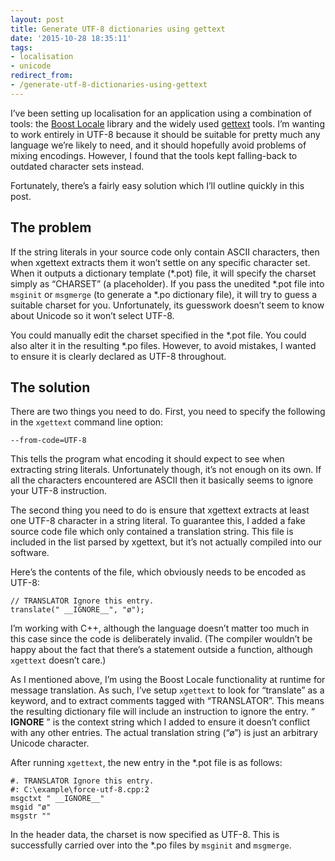 ```yaml
---
layout: post
title: Generate UTF-8 dictionaries using gettext
date: '2015-10-28 18:35:11'
tags:
- localisation
- unicode
redirect_from:
- /generate-utf-8-dictionaries-using-gettext
---
```


I’ve been setting up localisation for an application using a combination of tools: the [Boost Locale](http://www.boost.org/doc/libs/release/libs/locale) library and the widely used [gettext](https://www.gnu.org/software/gettext/) tools. I’m wanting to work entirely in UTF-8 because it should be suitable for pretty much any language we’re likely to need, and it should hopefully avoid problems of mixing encodings. However, I found that the tools kept falling-back to outdated character sets instead.

Fortunately, there’s a fairly easy solution which I’ll outline quickly in this post.

## The problem

If the string literals in your source code only contain ASCII characters, then when xgettext extracts them it won’t settle on any specific character set. When it outputs a dictionary template (\*.pot) file, it will specify the charset simply as “CHARSET” (a placeholder). If you pass the unedited \*.pot file into `msginit` or `msgmerge` (to generate a \*.po dictionary file), it will try to guess a suitable charset for you. Unfortunately, its guesswork doesn’t seem to know about Unicode so it won’t select UTF-8.

You could manually edit the charset specified in the \*.pot file. You could also alter it in the resulting \*.po files. However, to avoid mistakes, I wanted to ensure it is clearly declared as UTF-8 throughout.

## The solution

There are two things you need to do. First, you need to specify the following in the `xgettext` command line option:

```
--from-code=UTF-8
```

This tells the program what encoding it should expect to see when extracting string literals. Unfortunately though, it’s not enough on its own. If all the characters encountered are ASCII then it basically seems to ignore your UTF-8 instruction.

The second thing you need to do is ensure that xgettext extracts at least one UTF-8 character in a string literal. To guarantee this, I added a fake source code file which only contained a translation string. This file is included in the list parsed by xgettext, but it’s not actually compiled into our software.

Here’s the contents of the file, which obviously needs to be encoded as UTF-8:

```
// TRANSLATOR Ignore this entry.
translate(" __IGNORE__", "ø");
```

I’m working with C++, although the language doesn’t matter too much in this case since the code is deliberately invalid. (The compiler wouldn’t be happy about the fact that there’s a statement outside a function, although `xgettext` doesn’t care.)

As I mentioned above, I’m using the Boost Locale functionality at runtime for message translation. As such, I’ve setup `xgettext` to look for “translate” as a keyword, and to extract comments tagged with “TRANSLATOR”. This means the resulting dictionary file will include an instruction to ignore the entry. “ **IGNORE** ” is the context string which I added to ensure it doesn’t conflict with any other entries. The actual translation string (“ø”) is just an arbitrary Unicode character.

After running `xgettext`, the new entry in the \*.pot file is as follows:

```
#. TRANSLATOR Ignore this entry.
#: C:\example\force-utf-8.cpp:2
msgctxt " __IGNORE__"
msgid "ø"
msgstr ""
```

In the header data, the charset is now specified as UTF-8. This is successfully carried over into the \*.po files by `msginit` and `msgmerge`.

